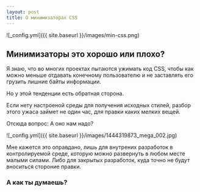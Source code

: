 ```yaml
---
layout: post
title: О минимизаторах CSS
---
```


![_config.yml]({{ site.baseurl }}/images/min-css.png)

## Минимизаторы это хорошо или плохо?

Я знаю, что во многих проектах пытаются ужимать код CSS, чтобы как можно меньше отдавать конечному пользователю и не заставлять его грузить лишние байты информации.

Но у этой тенденции есть обратная сторона.

Если нету настроеной среды для получения исходных стилей, разбор этого ужаса займет не один час, для правки каких мелких вещей. 

Отсюда вопрос: А оно нам надо?

![_config.yml]({{ site.baseurl }}/images/1444319873_mega_002.jpg)

Мне кажется это оправдано, лишь для внутрених разработок в контролируемой среде, которую можно развернуть в любом месте малыми силами. Либо для закрытых разработок, куда точно не будут вноситься стороние правки.

### А как ты думаешь?